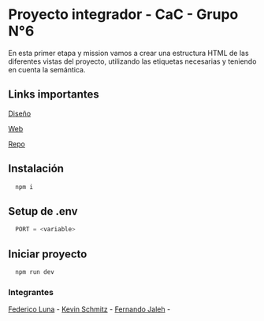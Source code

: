 # Proyecto integrador - CaC - Grupo N°6

En esta primer etapa y mission vamos a crear una estructura HTML de las diferentes vistas del proyecto, utilizando las etiquetas necesarias y teniendo en cuenta la semántica.

## Links importantes

[Diseño](https://www.figma.com/file/IjTSeE2BpRd5Gk9VakNIhC/Challenge-Integrador---Funkoshop?type=design&node-id=0%3A1&mode=design&t=gmtnCAgPmvu10Fct-1)

[Web](https://challenge-integrador.vercel.app/)

[Repo](https://github.com/FedericoLuna01/codo-a-codo)

## Instalación

```bash
  npm i
```

## Setup de .env

```js
  PORT = <variable>
```

## Iniciar proyecto

```bash
  npm run dev
```

### Integrantes

[Federico Luna](https://github.com/FedericoLuna01) -
[Kevin Schmitz](https://github.com/KevSchmitz) -
[Fernando Jaleh](https://github.com/FerJGit) -
